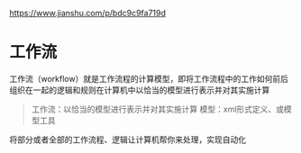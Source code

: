 https://www.jianshu.com/p/bdc9c9fa719d


# 工作流
工作流（workflow）就是工作流程的计算模型，即将工作流程中的工作如何前后组织在一起的逻辑和规则在计算机中以恰当的模型进行表示并对其实施计算

> 工作流：以恰当的模型进行表示并对其实施计算
  模型：xml形式定义、或模型工具

将部分或者全部的工作流程、逻辑让计算机帮你来处理，实现自动化


 
